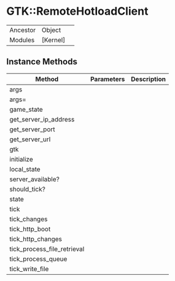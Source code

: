 # GTK::RemoteHotloadClient
|  |  |  |
| --- | --- | --- |
| Ancestor | Object |
| Modules | [Kernel] |


## Instance Methods

| Method | Parameters | Description |
| --- | --- | --- |
| args |  |  |
| args= |  |  |
| game_state |  |  |
| get_server_ip_address |  |  |
| get_server_port |  |  |
| get_server_url |  |  |
| gtk |  |  |
| initialize |  |  |
| local_state |  |  |
| server_available? |  |  |
| should_tick? |  |  |
| state |  |  |
| tick |  |  |
| tick_changes |  |  |
| tick_http_boot |  |  |
| tick_http_changes |  |  |
| tick_process_file_retrieval |  |  |
| tick_process_queue |  |  |
| tick_write_file |  |  |
